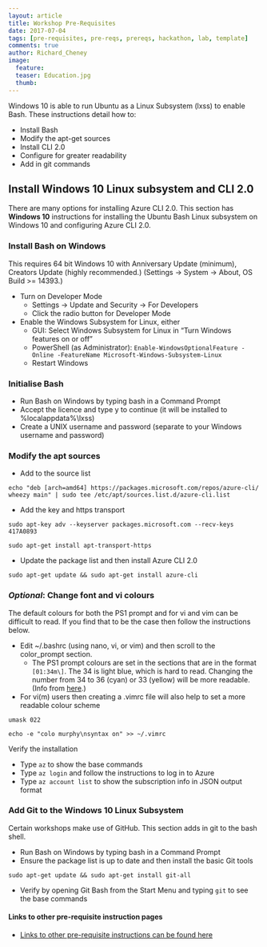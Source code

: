 ```yaml
---
layout: article
title: Workshop Pre-Requisites
date: 2017-07-04
tags: [pre-requisites, pre-reqs, prereqs, hackathon, lab, template]
comments: true
author: Richard_Cheney
image:
  feature: 
  teaser: Education.jpg
  thumb: 
---
```

Windows 10 is able to run Ubuntu as a Linux Subsystem (lxss) to enable Bash.  These instructions detail how to:
* Install Bash
* Modify the apt-get sources
* Install CLI 2.0
* Configure for greater readability
* Add in git commands 

## Install Windows 10 Linux subsystem and CLI 2.0

There are many options for installing Azure CLI 2.0.  This section has **Windows 10** instructions for installing the Ubuntu Bash Linux subsystem on Windows 10 and configuring Azure CLI 2.0. 

### Install Bash on Windows

This requires 64 bit Windows 10 with Anniversary Update (minimum), Creators Update (highly recommended.) (Settings -> System -> About, OS Build >= 14393.)
* Turn on Developer Mode
  * Settings -> Update and Security -> For Developers
  * Click the radio button for Developer Mode
* Enable the Windows Subsystem for Linux, either
  * GUI: Select Windows Subsystem for Linux in “Turn Windows features on or off”
  * PowerShell (as Administrator): `Enable-WindowsOptionalFeature -Online -FeatureName Microsoft-Windows-Subsystem-Linux`
  * Restart Windows

### Initialise Bash

* Run Bash on Windows by typing bash in a Command Prompt
* Accept the licence and type y to continue (it will be installed to %localappdata%\lxss\)
* Create a UNIX username and password (separate to your Windows username and password)

### Modify the apt sources 

* Add to the source list
```
echo "deb [arch=amd64] https://packages.microsoft.com/repos/azure-cli/ wheezy main" | sudo tee /etc/apt/sources.list.d/azure-cli.list
```

* Add the key and https transport
```
sudo apt-key adv --keyserver packages.microsoft.com --recv-keys 417A0893

sudo apt-get install apt-transport-https
```
* Update the package list and then install Azure CLI 2.0
```
sudo apt-get update && sudo apt-get install azure-cli
```
### *Optional*: Change font and vi colours

The default colours for both the PS1 prompt and for vi and vim can be difficult to read.  If you find that to be the case then follow the instructions below.

* Edit ~/.bashrc (using nano, vi, or vim) and then scroll to the color_prompt section.  
  * The PS1 prompt colours are set in the sections that are in the format `[01:34m\]`.  The 34 is light blue, which is hard to read.  Changing the number from 34 to 36 (cyan) or 33 (yellow) will be more readable. (Info from [here](http://tldp.org/HOWTO/Bash-Prompt-HOWTO/x329.html).)
* For vi(m) users then creating a .vimrc file will also help to set a more readable colour scheme
```
umask 022

echo -e "colo murphy\nsyntax on" >> ~/.vimrc
```
Verify the installation
* Type `az` to show the base commands
* Type `az login` and follow the instructions to log in to Azure
* Type `az account list` to show the subscription info in JSON output format
 
### Add Git to the Windows 10 Linux Subsystem

Certain workshops make use of GitHub.  This section adds in git to the bash shell. 

* Run Bash on Windows by typing bash in a Command Prompt
* Ensure the package list is up to date and then install the basic Git tools
```
sudo apt-get update && sudo apt-get install git-all
```
* Verify by opening Git Bash from the Start Menu and typing `git` to see the base commands

#### Links to other pre-requisite instruction pages
 
* [Links to other pre-requisite instructions can be found here](../../prereqs)

